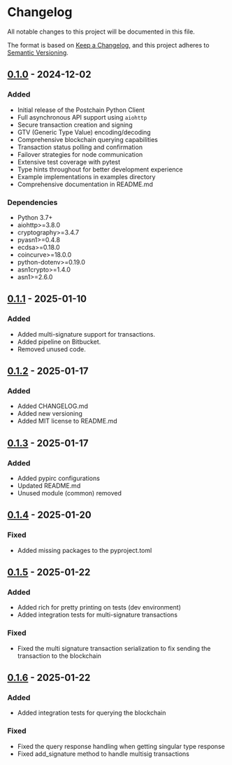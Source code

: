 # Changelog

All notable changes to this project will be documented in this file.

The format is based on [Keep a Changelog](https://keepachangelog.com/en/1.0.0/),
and this project adheres to [Semantic Versioning](https://semver.org/spec/v2.0.0.html).

## [0.1.0] - 2024-12-02

### Added
- Initial release of the Postchain Python Client
- Full asynchronous API support using `aiohttp`
- Secure transaction creation and signing
- GTV (Generic Type Value) encoding/decoding
- Comprehensive blockchain querying capabilities
- Transaction status polling and confirmation
- Failover strategies for node communication
- Extensive test coverage with pytest
- Type hints throughout for better development experience
- Example implementations in examples directory
- Comprehensive documentation in README.md

### Dependencies
- Python 3.7+
- aiohttp>=3.8.0
- cryptography>=3.4.7
- pyasn1>=0.4.8
- ecdsa>=0.18.0
- coincurve>=18.0.0
- python-dotenv>=0.19.0
- asn1crypto>=1.4.0
- asn1>=2.6.0

[0.1.0]: https://bitbucket.org/chromawallet/postchain-client-py/src/0.1.0 

## [0.1.1] - 2025-01-10

### Added
- Added multi-signature support for transactions.
- Added pipeline on Bitbucket.
- Removed unused code.


[0.1.1]: https://bitbucket.org/chromawallet/postchain-client-py/src/0.1.1 


## [0.1.2] - 2025-01-17

### Added
- Added CHANGELOG.md
- Added new versioning
- Added MIT license to README.md

[0.1.2]: https://bitbucket.org/chromawallet/postchain-client-py/src/0.1.2 

## [0.1.3] - 2025-01-17

### Added
- Added pypirc configurations
- Updated README.md
- Unused module (common) removed

[0.1.3]: https://bitbucket.org/chromawallet/postchain-client-py/src/0.1.3 

## [0.1.4] - 2025-01-20

### Fixed
- Added missing packages to the pyproject.toml

[0.1.4]: https://bitbucket.org/chromawallet/postchain-client-py/src/0.1.4 

## [0.1.5] - 2025-01-22

### Added
- Added rich for pretty printing on tests (dev environment)
- Added integration tests for multi-signature transactions

### Fixed
- Fixed the multi signature transaction serialization to fix sending the transaction to the blockchain


[0.1.5]: https://bitbucket.org/chromawallet/postchain-client-py/src/0.1.5 

## [0.1.6] - 2025-01-22

### Added
- Added integration tests for querying the blockchain

### Fixed
- Fixed the query response handling when getting singular type response
- Fixed add_signature method to handle multisig transactions

[0.1.6]: https://bitbucket.org/chromawallet/postchain-client-py/src/0.1.6 
